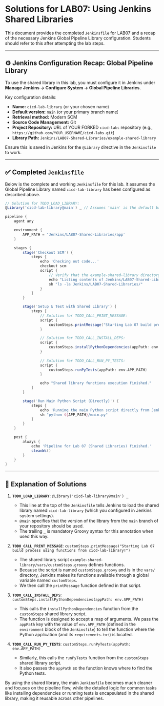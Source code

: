 # Solutions for LAB07: Using Jenkins Shared Libraries

This document provides the completed `Jenkinsfile` for LAB07 and a recap of the necessary Jenkins Global Pipeline Library configuration. Students should refer to this after attempting the lab steps.

---

## ⚙️ Jenkins Configuration Recap: Global Pipeline Library

To use the shared library in this lab, you must configure it in Jenkins under **Manage Jenkins → Configure System → Global Pipeline Libraries**.

Key configuration details:

-   **Name:** `cicd-lab-library` (or your chosen name)
-   **Default version:** `main` (or your primary branch name)
-   **Retrieval method:** Modern SCM
-   **Source Code Management:** Git
-   **Project Repository:** URL of YOUR FORKED `cicd-labs` repository (e.g., `https://github.com/YOUR_USERNAME/cicd-labs.git`)
-   **Library Path:** `Jenkins/LAB07-Shared-Libraries/example-shared-library`

Ensure this is saved in Jenkins for the `@Library` directive in the `Jenkinsfile` to work.

---

## ✅ Completed `Jenkinsfile`

Below is the complete and working `Jenkinsfile` for this lab. It assumes the Global Pipeline Library named `cicd-lab-library` has been configured as described above.

```groovy
// Solution for TODO_LOAD_LIBRARY:
@Library('cicd-lab-library@main') _ // Assumes 'main' is the default branch

pipeline {
    agent any

    environment {
        APP_PATH = 'Jenkins/LAB07-Shared-Libraries/app'
    }

    stages {
        stage('Checkout SCM') {
            steps {
                echo 'Checking out code...'
                checkout scm
                script {
                    // Verify that the example-shared-library directory is checked out along with the Jenkinsfile
                    echo "Listing contents of Jenkins/LAB07-Shared-Libraries/ to show example-shared-library:"
                    sh "ls -la Jenkins/LAB07-Shared-Libraries/"
                }
            }
        }

        stage('Setup & Test with Shared Library') {
            steps {
                // Solution for TODO_CALL_PRINT_MESSAGE:
                script {
                    customSteps.printMessage("Starting Lab 07 build process using functions from cicd-lab-library!")
                }

                // Solution for TODO_CALL_INSTALL_DEPS:
                script {
                    customSteps.installPythonDependencies(appPath: env.APP_PATH)
                }
                
                // Solution for TODO_CALL_RUN_PY_TESTS:
                script {
                    customSteps.runPyTests(appPath: env.APP_PATH)
                }

                echo "Shared library functions execution finished."
            }
        }

        stage('Run Main Python Script (Directly)') {
            steps {
                echo 'Running the main Python script directly from Jenkinsfile...'
                sh "python ${APP_PATH}/main.py"
            }
        }
    }

    post {
        always {
            echo 'Pipeline for Lab 07 (Shared Libraries) finished.'
            cleanWs()
        }
    }
}
```

---

## 📝 Explanation of Solutions

1.  **`TODO_LOAD_LIBRARY`**: `@Library('cicd-lab-library@main') _`
    *   This line at the top of the `Jenkinsfile` tells Jenkins to load the shared library named `cicd-lab-library` (which you configured in Jenkins system settings).
    *   `@main` specifies that the version of the library from the `main` branch of your repository should be used.
    *   The trailing `_` is mandatory Groovy syntax for this annotation when used this way.

2.  **`TODO_CALL_PRINT_MESSAGE`**: `customSteps.printMessage("Starting Lab 07 build process using functions from cicd-lab-library!")`
    *   The shared library script `example-shared-library/vars/customSteps.groovy` defines functions.
    *   Because the script is named `customSteps.groovy` and is in the `vars/` directory, Jenkins makes its functions available through a global variable named `customSteps`.
    *   We then call the `printMessage` function defined in that script.

3.  **`TODO_CALL_INSTALL_DEPS`**: `customSteps.installPythonDependencies(appPath: env.APP_PATH)`
    *   This calls the `installPythonDependencies` function from the `customSteps` shared library script.
    *   The function is designed to accept a map of arguments. We pass the `appPath` key with the value of `env.APP_PATH` (defined in the `environment` block of the `Jenkinsfile`) to tell the function where the Python application (and its `requirements.txt`) is located.

4.  **`TODO_CALL_RUN_PY_TESTS`**: `customSteps.runPyTests(appPath: env.APP_PATH)`
    *   Similarly, this calls the `runPyTests` function from the `customSteps` shared library script.
    *   It also passes the `appPath` so the function knows where to find the Python tests.

By using the shared library, the main `Jenkinsfile` becomes much cleaner and focuses on the pipeline flow, while the detailed logic for common tasks like installing dependencies or running tests is encapsulated in the shared library, making it reusable across other pipelines. 